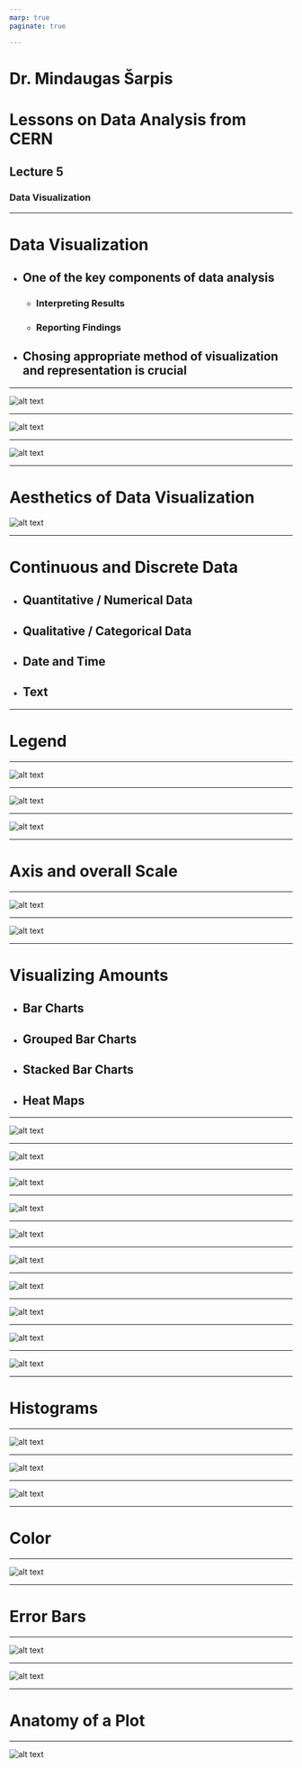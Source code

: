 ```yaml
---
marp: true
paginate: true

---
```


# Dr. Mindaugas Šarpis
# Lessons on **Data Analysis** from **CERN**


## Lecture 5

### Data **Visualization**

--- 

# Data **Visualization**

- ## One of the key components of data analysis 
    - ### Interpreting Results 
    - ### Reporting Findings
- ## Chosing appropriate method of visualization and representation is crucial

--- 

![alt text](resources/lecture_5/image-1.png)

---

![alt text](resources/lecture_5/image-4.png)

---

![alt text](resources/lecture_5/image-3.png)

---

# **Aesthetics** of Data Visualization

![alt text](resources/lecture_5/image-5.png)

---

# **Continuous** and **Discrete** Data

- ## Quantitative / Numerical Data
- ## Qualitative / Categorical Data
- ## Date and Time 
- ## Text 

---

# **Legend**

---

![alt text](image-1.png)

---

![alt text](resources/lecture_5/image-7.png)

---

![alt text](resources/lecture_5/image-11.png)

---

# Axis and overall **Scale**

---

![alt text](resources/lecture_5/image-9.png)

---

![alt text](resources/lecture_5/image-10.png)

---

#  Visualizing **Amounts**

- ## Bar Charts
- ## Grouped Bar Charts
- ## Stacked Bar Charts
- ## Heat Maps

---

![alt text](resources/lecture_5/image-12.png)

---

![alt text](resources/lecture_5/image-14.png)

---

![alt text](resources/lecture_5/image-15.png)

---

![alt text](resources/lecture_5/image-16.png)

---

![alt text](resources/lecture_5/image-17.png)

---

![alt text](resources/lecture_5/image-18.png)

---

![alt text](resources/lecture_5/image-20.png)

---

![alt text](resources/lecture_5/image-21.png)

---

![alt text](resources/lecture_5/image-19.png)

---

![alt text](resources/lecture_5/image-22.png)

---

# **Histograms** 

---

![alt text](ximage-2.png)

---

![alt text](ximage-3.png)

---

![alt text](ximage-4.png)

---

# **Color** 

---

![alt text](ximage-5.png)

--- 

# **Error** Bars

---

![alt text](ximage-6.png)

---

![alt text](ximage-7.png)

---

# Anatomy of a **Plot**

---

![alt text](resources/lecture_5/anatomy.png)

